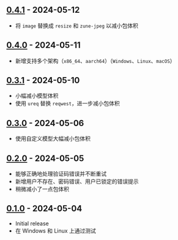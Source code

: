 ## [0.4.1] - 2024-05-12

- 将 `image` 替换成 `resize` 和 `zune-jpeg` 以减小包体积

## [0.4.0] - 2024-05-11

- 新增支持多个架构（`x86_64`、`aarch64`）（`Windows`、`Linux`、`macOS`）

## [0.3.1] - 2024-05-10

- 小幅减小模型体积
- 使用 `ureq` 替换 `reqwest`，进一步减小包体积

## [0.3.0] - 2024-05-06

- 使用自定义模型大幅减小包体积

## [0.2.0] - 2024-05-05

- 能够正确地处理验证码错误并不断重试
- 新增用户不存在、密码错误、用户已锁定的错误提示
- 稍微减小了一点包体积

## [0.1.0] - 2024-05-04

- Initial release
- 在 Windows 和 Linux 上通过测试

[0.4.1]: https://github.com/ShanghaitechGeekPie/net-loginer/releases/tag/v0.4.1
[0.4.0]: https://github.com/ShanghaitechGeekPie/net-loginer/releases/tag/v0.4.0
[0.3.1]: https://github.com/ShanghaitechGeekPie/net-loginer/releases/tag/v0.3.1
[0.3.0]: https://github.com/ShanghaitechGeekPie/net-loginer/releases/tag/v0.3.0
[0.2.0]: https://github.com/ShanghaitechGeekPie/net-loginer/releases/tag/v0.2.0
[0.1.0]: https://github.com/ShanghaitechGeekPie/net-loginer/releases/tag/v0.1.0
